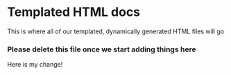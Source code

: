 # Templated HTML docs

This is where all of our templated, dynamically generated HTML files will go


### Please delete this file once we start adding things here

Here is my change!